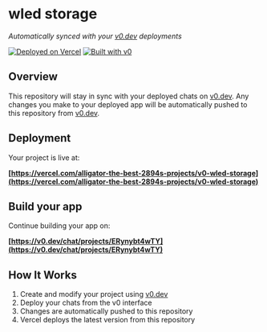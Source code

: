 # wled storage

*Automatically synced with your [v0.dev](https://v0.dev) deployments*

[![Deployed on Vercel](https://img.shields.io/badge/Deployed%20on-Vercel-black?style=for-the-badge&logo=vercel)](https://vercel.com/alligator-the-best-2894s-projects/v0-wled-storage)
[![Built with v0](https://img.shields.io/badge/Built%20with-v0.dev-black?style=for-the-badge)](https://v0.dev/chat/projects/ERynybt4wTY)

## Overview

This repository will stay in sync with your deployed chats on [v0.dev](https://v0.dev).
Any changes you make to your deployed app will be automatically pushed to this repository from [v0.dev](https://v0.dev).

## Deployment

Your project is live at:

**[https://vercel.com/alligator-the-best-2894s-projects/v0-wled-storage](https://vercel.com/alligator-the-best-2894s-projects/v0-wled-storage)**

## Build your app

Continue building your app on:

**[https://v0.dev/chat/projects/ERynybt4wTY](https://v0.dev/chat/projects/ERynybt4wTY)**

## How It Works

1. Create and modify your project using [v0.dev](https://v0.dev)
2. Deploy your chats from the v0 interface
3. Changes are automatically pushed to this repository
4. Vercel deploys the latest version from this repository